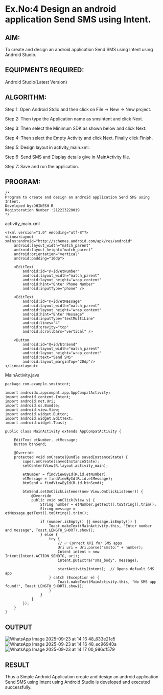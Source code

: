 
# Ex.No:4 Design an android application Send SMS using Intent.


## AIM:

To create and design an android application Send SMS using Intent using Android Studio.

## EQUIPMENTS REQUIRED:

Android Studio(Latest Version)

## ALGORITHM:

Step 1: Open Android Stdio and then click on File -> New -> New project.

Step 2: Then type the Application name as smsintent and click Next. 

Step 3: Then select the Minimum SDK as shown below and click Next.

Step 4: Then select the Empty Activity and click Next. Finally click Finish.

Step 5: Design layout in activity_main.xml.

Step 6: Send SMS and Display details give in MainActivity file.

Step 7: Save and run the application.

## PROGRAM:
```
/*
Program to create and design an android application Send SMS using Intent.
Developed by:DHINESH R
Registeration Number :212223220019
*/
```
activity_main.xml
```
<?xml version="1.0" encoding="utf-8"?>
<LinearLayout xmlns:android="http://schemas.android.com/apk/res/android"
    android:layout_width="match_parent"
    android:layout_height="match_parent"
    android:orientation="vertical"
    android:padding="16dp">

    <EditText
        android:id="@+id/etNumber"
        android:layout_width="match_parent"
        android:layout_height="wrap_content"
        android:hint="Enter Phone Number"
        android:inputType="phone" />

    <EditText
        android:id="@+id/etMessage"
        android:layout_width="match_parent"
        android:layout_height="wrap_content"
        android:hint="Enter Message"
        android:inputType="textMultiLine"
        android:lines="4"
        android:gravity="top"
        android:scrollbars="vertical" />

    <Button
        android:id="@+id/btnSend"
        android:layout_width="match_parent"
        android:layout_height="wrap_content"
        android:text="Send SMS"
        android:layout_marginTop="20dp"/>
</LinearLayout>
```
MainActivity.java
```
package com.example.smsintent;

import androidx.appcompat.app.AppCompatActivity;
import android.content.Intent;
import android.net.Uri;
import android.os.Bundle;
import android.view.View;
import android.widget.Button;
import android.widget.EditText;
import android.widget.Toast;

public class MainActivity extends AppCompatActivity {

    EditText etNumber, etMessage;
    Button btnSend;

    @Override
    protected void onCreate(Bundle savedInstanceState) {
        super.onCreate(savedInstanceState);
        setContentView(R.layout.activity_main);

        etNumber = findViewById(R.id.etNumber);
        etMessage = findViewById(R.id.etMessage);
        btnSend = findViewById(R.id.btnSend);

        btnSend.setOnClickListener(new View.OnClickListener() {
            @Override
            public void onClick(View v) {
                String number = etNumber.getText().toString().trim();
                String message = etMessage.getText().toString().trim();

                if (number.isEmpty() || message.isEmpty()) {
                    Toast.makeText(MainActivity.this, "Enter number and message", Toast.LENGTH_SHORT).show();
                } else {
                    try {
                        // ✅ Correct URI for SMS apps
                        Uri uri = Uri.parse("smsto:" + number);
                        Intent intent = new Intent(Intent.ACTION_SENDTO, uri);
                        intent.putExtra("sms_body", message);

                        startActivity(intent);  // Opens default SMS app
                    } catch (Exception e) {
                        Toast.makeText(MainActivity.this, "No SMS app found!", Toast.LENGTH_SHORT).show();
                    }
                }
            }
        });
    }
}
```


## OUTPUT
![WhatsApp Image 2025-09-23 at 14 16 48_633e21e5](https://github.com/user-attachments/assets/11aa38b4-4f65-49f4-9420-373730614076)
![WhatsApp Image 2025-09-23 at 14 16 48_ec96940a](https://github.com/user-attachments/assets/9f59536a-6eee-48df-b01e-c92b105a9e31)
![WhatsApp Image 2025-09-23 at 14 17 00_986df579](https://github.com/user-attachments/assets/c89ebad8-ab6b-44cd-9417-35b21650f636)


## RESULT
Thus a Simple Android Application create and design an android application Send SMS using Intent using Android Studio is developed and executed successfully.
